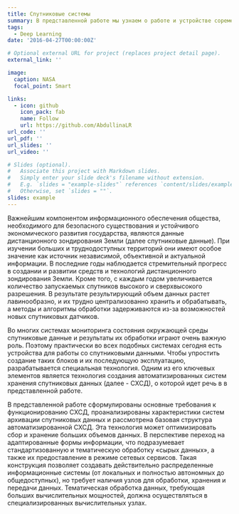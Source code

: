 ```yaml
---
title: Спутниковые системы
summary: В представленной работе мы узнаем о работе и устройстве соременнх спутниковх систем.
tags:
  - Deep Learning
date: '2016-04-27T00:00:00Z'

# Optional external URL for project (replaces project detail page).
external_link: ''

image:
  caption: NASA 
  focal_point: Smart

links:
  - icon: github
    icon_pack: fab
    name: Follow
    url: https://github.com/AbdullinaLR
url_code: ''
url_pdf: ''
url_slides: ''
url_video: ''

# Slides (optional).
#   Associate this project with Markdown slides.
#   Simply enter your slide deck's filename without extension.
#   E.g. `slides = "example-slides"` references `content/slides/example-slides.md`.
#   Otherwise, set `slides = ""`.
slides: example
---
```


Важнейшим компонентом информационного обеспечения общества, необходимого для безопасного существования и устойчивого экономического развития государства, являются данные дистанционного зондирования Земли (далее спутниковые данные). При изучении больших и труднодоступных территорий они имеют особое значение как источник независимой, объективной и актуальной информации. В последние годы наблюдается стремительный прогресс в создании и развитии средств и технологий дистанционного зондирования Земли. Кроме того, с каждым годом увеличивается количество запускаемых спутников высокого и сверхвысокого разрешения. В результате результирующий объем данных растет лавинообразно, и их трудно централизованно хранить и обрабатывать, а методы и алгоритмы обработки задерживаются из-за возможностей новых спутниковых датчиков.

 Во многих системах мониторинга состояния окружающей среды спутниковые данные и результаты их обработки играют очень важную роль. Поэтому практически во всех подобных системах сегодня есть устройства для работы со спутниковыми данными. Чтобы упростить создание таких блоков и их последующую эксплуатацию, разрабатывается специальная технология. Одним из его ключевых элементов является технология создания автоматизированных систем хранения спутниковых данных (далее - СХСД), о которой идет речь в  в представленной работе.
 
 В представленной работе сформулированы основные требования к функционированию СХСД, проанализированы характеристики систем архивации спутниковых данных и рассмотрена базовая структура автоматизированной СХСД. Эта технология может оптимизировать сбор и хранение больших объемов данных. В перспективе переход на адаптированные формы информации, что подразумевает стандартизованную и тематическую обработку «сырых данных», а также их предоставление в режиме сетевых сервисов. Такая конструкция позволяет создавать действительно распределенные информационные системы (от локальных и полностью автономных до общедоступных), но требует наличия узлов для обработки, хранения и передачи данных. Тематическая обработка данных, требующая больших вычислительных мощностей, должна осуществляться в специализированных вычислительных узлах.

